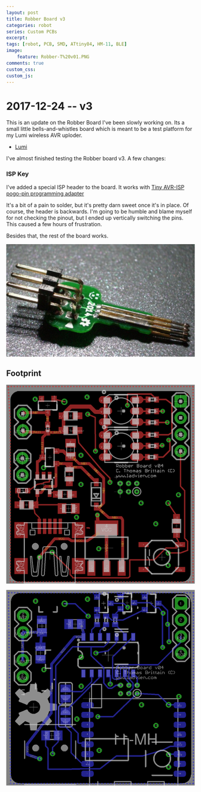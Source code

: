 ```yaml
---
layout: post
title: Robber Board v3
categories: robot
series: Custom PCBs
excerpt:
tags: [robot, PCB, SMD, ATtiny84, HM-11, BLE]
image: 
    feature: Robber-T%20v01.PNG
comments: true
custom_css:
custom_js: 
---
```


# 2017-12-24 -- v3

This is an update on the Robber Board I've been slowly working on. Its a small little bells-and-whistles board which is meant to be a test platform for my Lumi wireless AVR uploder.

* [Lumi](https://ladvien.com/robber-pcb/)

I've almost finished testing the Robber board v3.  A few changes:

### ISP Key

I've added a special ISP header to the board.  It works with [Tiny AVR-ISP pogo-pin programming adapter](https://www.tindie.com/products/madworm/tiny-avr-isp-pogo-pin-programming-adapter/)

It's a bit of a pain to solder, but it's pretty darn sweet once it's in place.  Of course, the header is backwards. I'm going to be humble and blame myself for not checking the pinout, but I ended up vertically switching the pins.  This caused a few hours of frustration.  

Besides that, the rest of the board works.



![](../images/isp-key.png)



## Footprint

![](../images/robber-board-v3-top.png)


![](../images/robber-board-v3-bottom.png)